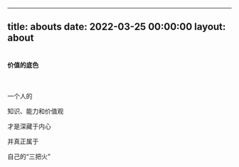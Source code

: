 
---
title: abouts
date: 2022-03-25 00:00:00
layout: about
---

<iframe frameborder="no" border="0" marginwidth="0" marginheight="0" width=1 height=1 src="//music.163.com/outchain/player?type=2&id=1333745434&auto=1&height=32"></iframe>

#### 价值的底色

</br>

一个人的 

知识、能力和价值观

才是深藏于内心 

并真正属于 

自己的“三把火”

